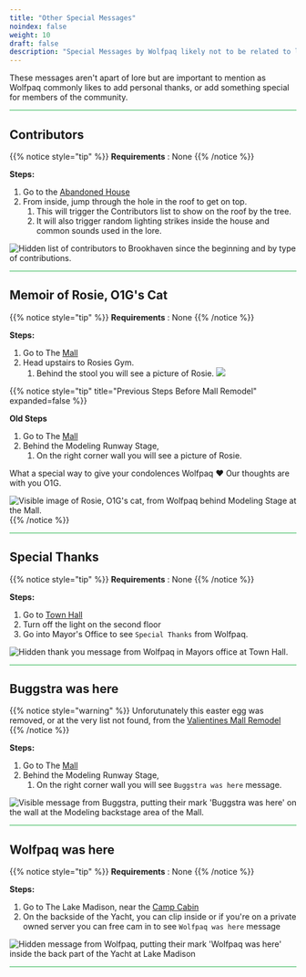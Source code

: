 ```yaml
---
title: "Other Special Messages"
noindex: false
weight: 10
draft: false
description: "Special Messages by Wolfpaq likely not to be related to lore in Brookhaven RP."
---
```


These messages aren't apart of lore but are important to mention as Wolfpaq commonly likes to add personal thanks, or add something special for members of the community. 

<hr style="background-color: #28b44c" size=8>

## Contributors

{{% notice style="tip" %}}
**Requirements** : None
{{% /notice %}}

**Steps:**
1. Go to the [Abandoned House](/map/poi/abandoned-house/)
1. From inside, jump through the hole in the roof to get on top.
    1. This will trigger the Contributors list to show on the roof by the tree.
    1. It will also trigger random lighting strikes inside the house and common sounds used in the lore.

![Hidden list of contributors to Brookhaven since the beginning and by type of contributions.](/images/blog/abandoned-house-lightening-roof-secret.png)

<hr style="background-color: #28b44c" size=8>

## Memoir of Rosie, O1G's Cat

{{% notice style="tip" %}}
**Requirements** : None
{{% /notice %}}

**Steps:**
1. Go to The [Mall](/map/poi/mall/)
1. Head upstairs to Rosies Gym.
    1. Behind the stool you will see a picture of Rosie.
![](/images/blog/valentines_update_rosie_new_location.webp)


{{% notice style="tip" title="Previous Steps Before Mall Remodel" expanded=false %}}

**Old Steps**

1. Go to The [Mall](/map/poi/mall/)
1. Behind the Modeling Runway Stage, 
    1. On the right corner wall you will see a picture of Rosie.

What a special way to give your condolences Wolfpaq :heart: Our thoughts are with you O1G.

![Visible image of Rosie, O1G's cat, from Wolfpaq behind Modeling Stage at the Mall.](/images/bh/rosie.png)
{{% /notice %}}

<hr style="background-color: #28b44c" size=8>

## Special Thanks

{{% notice style="tip" %}}
**Requirements** : None
{{% /notice %}}

**Steps:**
1. Go to [Town Hall](/map/poi/town-hall/)
1. Turn off the light on the second floor
1. Go into Mayor's Office to see `Special Thanks` from Wolfpaq.

![Hidden thank you message from Wolfpaq in Mayors office at Town Hall.](/images/bh/special_thanks.jpg)

<hr style="background-color: #28b44c" size=8>

## Buggstra was here

{{% notice style="warning" %}}
Unforutunately this easter egg was removed, or at the very list not found, from the [Valientines Mall Remodel](/blog/valentines_update)
{{% /notice %}}


**Steps:**
1. Go to The [Mall](/map/poi/mall/)
1. Behind the Modeling Runway Stage, 
    1. On the right corner wall you will see `Buggstra was here` message.

![Visible message from Buggstra, putting their mark 'Buggstra was here' on the wall at the Modeling backstage area of the Mall.](/images/bh/buggstra_was_here.png)

<hr style="background-color: #28b44c" size=8>


## Wolfpaq was here

{{% notice style="tip" %}}
**Requirements** : None
{{% /notice %}}

**Steps:**
1. Go to The Lake Madison, near the [Camp Cabin](/map/poi/camp-cabin/)
1. On the backside of the Yacht, you can clip inside or if you're on a private owned server you can free cam in to see `Wolfpaq was here` message

![Hidden message from Wolfpaq, putting their mark 'Wolfpaq was here' inside the back part of the Yacht at Lake Madison](/images/bh/wolfpaq_was_here.png)

<hr style="background-color: #28b44c" size=8>

